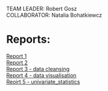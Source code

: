 TEAM LEADER: Robert Gosz<br>
COLLABORATOR: Natalia Bohatkiewcz

# Reports:
[Report 1](Report1/Report1.md)<br>
[Report 2](Report2/Report2.md)<br>
[Report 3 - data cleansing](Report2/Exercise4.md)<br>
[Report 4 - data visualisation](Report4/Report4.md)<br>
[Reoirt 5 - univariate_statistics](Report5/Exercise8.md)<br>



